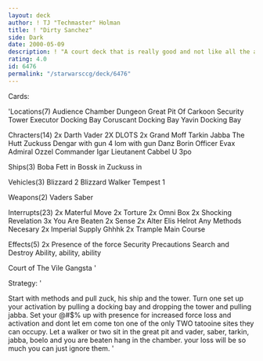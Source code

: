 ```yaml
---
layout: deck
author: ! TJ "Techmaster" Holman
title: ! "Dirty Sanchez"
side: Dark
date: 2000-05-09
description: ! "A court deck that is really good and not like all the ass youve seen."
rating: 4.0
id: 6476
permalink: "/starwarsccg/deck/6476"
---
```

Cards: 

'Locations(7)
Audience Chamber
Dungeon
Great Pit Of Carkoon
Security Tower
Executor Docking Bay
Coruscant Docking Bay
Yavin Docking Bay

Chracters(14)
2x Darth Vader
2X DLOTS
2x Grand Moff Tarkin
Jabba The Hutt
Zuckuss
Dengar with gun
4 lom with gun
Danz Borin
Officer Evax
Admiral Ozzel
Commander Igar
Lieutanent Cabbel
U 3po

Ships(3)
Boba Fett in
Bossk in
Zuckuss in

Vehicles(3)
Blizzard 2
Blizzard Walker
Tempest 1

Weapons(2)
Vaders Saber

Interrupts(23)
2x Materful Move
2x Torture
2x Omni Box
2x Shocking Revelation
3x You Are Beaten
2x Sense
2x Alter
Elis Helrot
Any Methods Necesary
2x Imperial Supply
Ghhhk
2x Trample
Main Course


Effects(5)
2x Presence of the force
Security Precautions
Search and Destroy
Ability, ability, ability

Court of The Vile Gangsta '

Strategy: '

Start with methods and pull zuck, his ship and the tower. Turn one set up your activation by pulling a docking bay and dropping the tower and pulling jabba.  Set your @#$% up with presence for increased force loss and activation and dont let em come ton one of the only TWO tatooine sites they can occupy.  Let a walker or two sit in the great pit and vader, saber, tarkin, jabba, boelo and you are beaten hang in the chamber. your loss will be so much you can just ignore them. '
